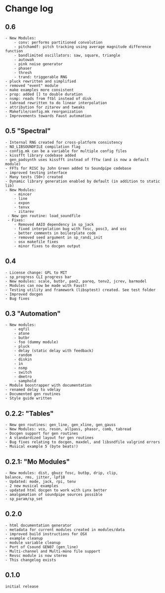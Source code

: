# Change log

0.6 
--------------
    - New Modules:
        - conv: performs partitioned convolution
        - pitchamdf: pitch tracking using average magnitude difference function
        - bandlimited oscillators: saw, square, triangle
        - autowah
        - pink noise generator
        - phaser
        - thresh
        - trand: triggerable RNG
    - pluck rewritten and simplified
    - removed "event" module
    - make examples more consistent
    - prop: added [] to double duration
    - nsmp: reads from ftbl instead of disk
    - tabread rewritten to do linear interpolation
    - attribution for zitarev and tweaks
    - Makefile/config.mk reorganization
    - Improvements towards Faust automation

0.5 "Spectral"
--------------
    - Internal RNG created for cross-platform consistency
    - NO_LIBSOUNDFILE compilation flag
    - config.mk can be a variable for multiple config files
    - kissfft library codebase added
    - gen_padsynth uses kissfft instead of fftw (and is now a default module)
    - FFTs for RISC by John Green added to Soundpipe codebase
    - improved testing interface 
    - Many tests (50+) created
    - Dynamic library generation enabled by default (in addition to static lib)
    - New Modules:
        - mincer
        - line
        - expon
        - tenvx 
        - zitarev
     - New gen routine: load_soundfile
     - Fixes:
        - Removed AAIO dependency in sp_jack
        - fixed interpolation bug with fosc, posc3, and osc
        - better comments in boilerplate code
        - removed seed argument in sp_randi_init
        - osx makefile fixes
        - minor fixes to docgen output

0.4 
---
    - License change: GPL to MIT
    - sp_progress CLI progress bar
    - New modules: scale, butbr, pan2, pareq, tenv2, jcrev, barmodel
    - Modules can now be made with Faust!
    - Testing utility and framework (libsptest) created. See test folder
    - Improved docgen
    - Bug fixes

0.3 "Automation"
----------------
    - New modules:
        - eqfil
        - atone
        - butbr
        - foo (dummy module)
        - pluck
        - delay (static delay with feedback)
        - random
        - diskin
        - in
        - nsmp
        - switch
        - dmetro
        - samphold
    - Module boostrapper with documentation
    - renamed delay to vdelay
    - Documented gen routines
    - Style guide written

0.2.2: "Tables"
---------------
    - New gen routines: gen_line, gen_xline, gen_gauss
    - New Modules: vco, reson, allpass, phasor, comb, tabread
    - Docgen support for gen routines
    - A standardized layout for gen routines
    - Bug fixes relating to docgen, maxdel, and libsndfile valgrind errors
    - Musical example 5 (byte beats!)

0.2.1: "Mo Modules"
-------------------
    - New modules: dist, gbuzz fosc, butbp, drip, clip,
    balance, rms, jitter, lpf18
    - Updated: mode, jack, rpi, tenv
    - 2 new musical examples
    - updated html docgen to work with Lynx better
    - amalgamation of soundpipe sources possible
    - sp_param/sp_set
0.2.0
-----
    - html documentation generator
    - metadata for current modules created in modules/data 
    - improved build instructions for OSX
    - example cleanup
    - module variable cleanup
    - Port of Csound GEN07 (gen_line)
    - Multi-channel and Multi-mono file support
    - Revsc module is now stereo
    - This changelog exists

0.1.0
-----

    initial release
